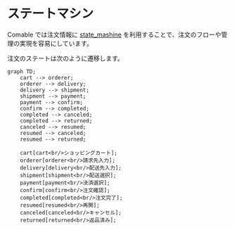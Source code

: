 # ステートマシン

Comable では注文情報に [state_mashine](https://github.com/pluginaweek/state_machine) を利用することで、注文のフローや管理の実現を容易にしています。

注文のステートは次のように遷移します。

```mermaid
graph TD;
    cart --> orderer;
    orderer --> delivery;
    delivery --> shipment;
    shipment --> payment;
    payment --> confirm;
    confirm --> completed;
    completed --> canceled;
    completed --> returned;
    canceled --> resumed;
    resumed --> canceled;
    resumed --> returned;

    cart[cart<br/>ショッピングカート];
    orderer[orderer<br/>請求先入力];
    delivery[delivery<br/>配送先入力];
    shipment[shipment<br/>配送選択];
    payment[payment<br/>決済選択];
    confirm[confirm<br/>注文確認];
    completed[completed<br/>注文完了];
    resumed[resumed<br/>再開];
    canceled[canceled<br/>キャンセル];
    returned[returned<br/>返品済み];
```
